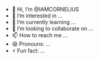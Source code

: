 - 👋 Hi, I’m @IAMCORNELIUS
- 👀 I’m interested in ...
- 🌱 I’m currently learning ...
- 💞️ I’m looking to collaborate on ...
- 📫 How to reach me ...
- 😄 Pronouns: ...
- ⚡ Fun fact: ...

<!---
IAMCORNELIUS/IAMCORNELIUS is a ✨ special ✨ repository because its `README.md` (this file) appears on your GitHub profile.
You can click the Preview link to take a look at your changes.
--->
